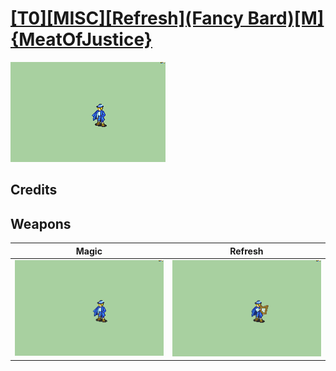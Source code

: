 # [\[T0\]\[MISC\]\[Refresh\]\(Fancy Bard\)\[M\]{MeatOfJustice}](../%5BT0%5D%5BMISC%5D%5BRefresh%5D(Fancy%20Bard)%5BM%5D%7BMeatOfJustice%7D)

<img src="./6.%20Magic/Magic_000.png" alt="[T0][MISC][Refresh](Fancy Bard)[M]{MeatOfJustice} standing" />

## Credits



## Weapons


|Magic |Refresh |
|  :---: | :---: |
| <img alt="Magic animation" src="./6.%20Magic/Magic.gif" /> | <img alt="Refresh animation" src="./8.%20Refresh/Refresh.gif" /> |

